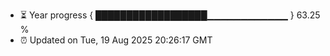 - ⏳ Year progress { ██████████████████▁▁▁▁▁▁▁▁▁▁▁▁ } 63.25 %
- ⏰ Updated on Tue, 19 Aug 2025 20:26:17 GMT

